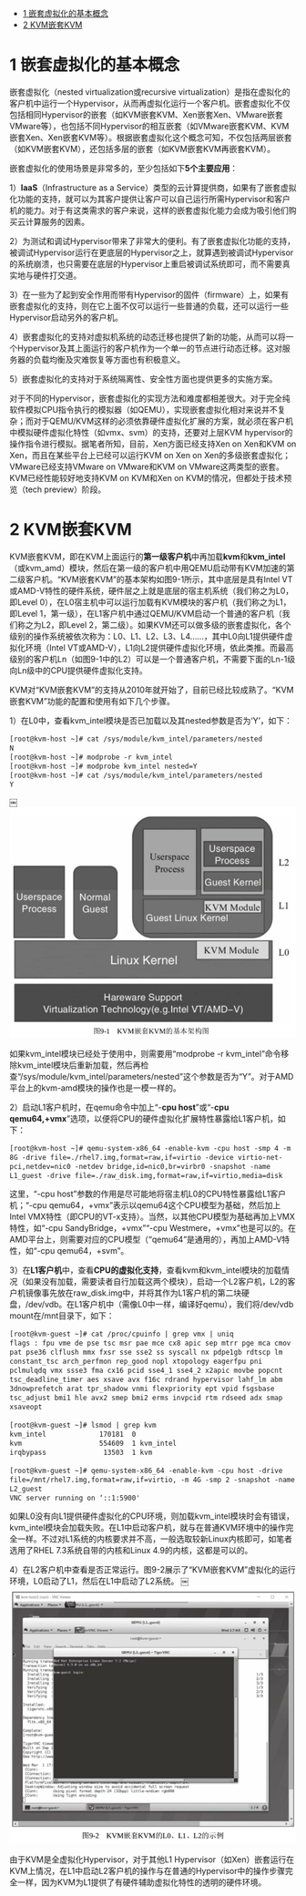 
<!-- @import "[TOC]" {cmd="toc" depthFrom=1 depthTo=6 orderedList=false} -->

<!-- code_chunk_output -->

* [1 嵌套虚拟化的基本概念](#1-嵌套虚拟化的基本概念)
* [2 KVM嵌套KVM](#2-kvm嵌套kvm)

<!-- /code_chunk_output -->

# 1 嵌套虚拟化的基本概念

嵌套虚拟化（nested virtualization或recursive virtualization）是指在虚拟化的客户机中运行一个Hypervisor，从而再虚拟化运行一个客户机。嵌套虚拟化不仅包括相同Hypervisor的嵌套（如KVM嵌套KVM、Xen嵌套Xen、VMware嵌套VMware等），也包括不同Hypervisor的相互嵌套（如VMware嵌套KVM、KVM嵌套Xen、Xen嵌套KVM等）。根据嵌套虚拟化这个概念可知，不仅包括两层嵌套（如KVM嵌套KVM），还包括多层的嵌套（如KVM嵌套KVM再嵌套KVM）。

嵌套虚拟化的使用场景是非常多的，至少包括如下**5个主要应用**：

1）**IaaS**（Infrastructure as a Service）类型的云计算提供商，如果有了嵌套虚拟化功能的支持，就可以为其客户提供让客户可以自己运行所需Hypervisor和客户机的能力。对于有这类需求的客户来说，这样的嵌套虚拟化能力会成为吸引他们购买云计算服务的因素。

2）为测试和调试Hypervisor带来了非常大的便利。有了嵌套虚拟化功能的支持，被调试Hypervisor运行在更底层的Hypervisor之上，就算遇到被调试Hypervisor的系统崩溃，也只需要在底层的Hypervisor上重启被调试系统即可，而不需要真实地与硬件打交道。

3）在一些为了起到安全作用而带有Hypervisor的固件（firmware）上，如果有嵌套虚拟化的支持，则在它上面不仅可以运行一些普通的负载，还可以运行一些Hypervisor启动另外的客户机。

4）嵌套虚拟化的支持对虚拟机系统的动态迁移也提供了新的功能，从而可以将一个Hypervisor及其上面运行的客户机作为一个单一的节点进行动态迁移。这对服务器的负载均衡及灾难恢复等方面也有积极意义。

5）嵌套虚拟化的支持对于系统隔离性、安全性方面也提供更多的实施方案。

对于不同的Hypervisor，嵌套虚拟化的实现方法和难度都相差很大。对于完全纯软件模拟CPU指令执行的模拟器（如QEMU），实现嵌套虚拟化相对来说并不复杂；而对于QEMU/KVM这样的必须依靠硬件虚拟化扩展的方案，就必须在客户机中模拟硬件虚拟化特性（如vmx、svm）的支持，还要对上层KVM hypervisor的操作指令进行模拟。据笔者所知，目前，Xen方面已经支持Xen on Xen和KVM on Xen，而且在某些平台上已经可以运行KVM on Xen on Xen的多级嵌套虚拟化；VMware已经支持VMware on VMware和KVM on VMware这两类型的嵌套。KVM已经性能较好地支持KVM on KVM和Xen on KVM的情况，但都处于技术预览（tech preview）阶段。

# 2 KVM嵌套KVM

KVM嵌套KVM，即在KVM上面运行的**第一级客户机**中再加载**kvm**和**kvm\_intel**（或kvm\_amd）模块，然后在第一级的客户机中用QEMU启动带有KVM加速的第二级客户机。“KVM嵌套KVM”的基本架构如图9-1所示，其中底层是具有Intel VT或AMD-V特性的硬件系统，硬件层之上就是底层的宿主机系统（我们称之为L0，即Level 0），在L0宿主机中可以运行加载有KVM模块的客户机（我们称之为L1，即Level 1，第一级），在L1客户机中通过QEMU/KVM启动一个普通的客户机（我们称之为L2，即Level 2，第二级）。如果KVM还可以做多级的嵌套虚拟化，各个级别的操作系统被依次称为：L0、L1、L2、L3、L4……，其中L0向L1提供硬件虚拟化环境（Intel VT或AMD-V），L1向L2提供硬件虚拟化环境，依此类推。而最高级别的客户机Ln（如图9-1中的L2）可以是一个普通客户机，不需要下面的Ln\-1级向Ln级中的CPU提供硬件虚拟化支持。

KVM对“KVM嵌套KVM”的支持从2010年就开始了，目前已经比较成熟了。“KVM嵌套KVM”功能的配置和使用有如下几个步骤。

1）在L0中，查看kvm\_intel模块是否已加载以及其nested参数是否为‘Y’，如下：

```
[root@kvm-host ~]# cat /sys/module/kvm_intel/parameters/nested￼
N￼
[root@kvm-host ~]# modprobe -r kvm_intel￼
[root@kvm-host ~]# modprobe kvm_intel nested=Y ￼
[root@kvm-host ~]# cat /sys/module/kvm_intel/parameters/nested￼
Y
```
￼
![](./images/2019-05-29-16-30-14.png)

如果kvm\_intel模块已经处于使用中，则需要用“modprobe \-r kvm\_intel”命令移除kvm\_intel模块后重新加载，然后再检查“/sys/module/kvm\_intel/parameters/nested”这个参数是否为“Y”。对于AMD平台上的kvm\-amd模块的操作也是一模一样的。

2）启动L1客户机时，在qemu命令中加上“\-**cpu host**”或“\-**cpu qemu64,\+vmx**”选项，以便将CPU的硬件虚拟化扩展特性暴露给L1客户机，如下：

```
[root@kvm-host ~]# qemu-system-x86_64 -enable-kvm -cpu host -smp 4 -m 8G -drive file=./rhel7.img,format=raw,if=virtio -device virtio-net-pci,netdev=nic0 -netdev bridge,id=nic0,br=virbr0 -snapshot -name L1_guest -drive file=./raw_disk.img,format=raw,if=virtio,media=disk
```

这里，“\-cpu host”参数的作用是尽可能地将宿主机L0的CPU特性暴露给L1客户机；“\-cpu qemu64，\+vmx”表示以qemu64这个CPU模型为基础，然后加上Intel VMX特性（即CPU的VT-x支持）。当然，以其他CPU模型为基础再加上VMX特性，如“\-cpu SandyBridge，\+vmx”“\-cpu Westmere，\+vmx”也是可以的。在AMD平台上，则需要对应的CPU模型（“qemu64”是通用的），再加上AMD\-V特性，如“\-cpu qemu64，\+svm”。

3）在**L1客户机**中，查看**CPU的虚拟化支持**，查看kvm和kvm\_intel模块的加载情况（如果没有加载，需要读者自行加载这两个模块），启动一个L2客户机，L2的客户机镜像事先放在raw\_disk.img中，并将其作为L1客户机的第二块硬盘，/dev/vdb。在L1客户机中（需像L0中一样，编译好qemu），我们将/dev/vdb mount在/mnt目录下，如下：

```
[root@kvm-guest ~]# cat /proc/cpuinfo | grep vmx | uniq￼
flags : fpu vme de pse tsc msr pae mce cx8 apic sep mtrr pge mca cmov pat pse36 clflush mmx fxsr sse sse2 ss syscall nx pdpe1gb rdtscp lm constant_tsc arch_perfmon rep_good nopl xtopology eagerfpu pni pclmulqdq vmx ssse3 fma cx16 pcid sse4_1 sse4_2 x2apic movbe popcnt tsc_deadline_timer aes xsave avx f16c rdrand hypervisor lahf_lm abm 3dnowprefetch arat tpr_shadow vnmi flexpriority ept vpid fsgsbase tsc_adjust bmi1 hle avx2 smep bmi2 erms invpcid rtm rdseed adx smap xsaveopt￼

[root@kvm-guest ~]# lsmod | grep kvm￼
kvm_intel             170181  0 ￼
kvm                   554609  1 kvm_intel￼
irqbypass              13503  1 kvm￼

[root@kvm-guest ~]# qemu-system-x86_64 -enable-kvm -cpu host -drive file=/mnt/rhel7.img,format=raw,if=virtio, -m 4G -smp 2 -snapshot -name L2_guest￼
VNC server running on ‘::1:5900'
```

如果L0没有向L1提供硬件虚拟化的CPU环境，则加载kvm_intel模块时会有错误，kvm_intel模块会加载失败。在L1中启动客户机，就与在普通KVM环境中的操作完全一样。不过对L1系统的内核要求并不高，一般选取较新Linux内核即可，如笔者选用了RHEL 7.3系统自带的内核和Linux 4.9的内核，这都是可以的。

4）在L2客户机中查看是否正常运行。图9\-2展示了“KVM嵌套KVM”虚拟化的运行环境，L0启动了L1，然后在L1中启动了L2系统。
￼
![](./images/2019-05-29-16-31-25.png)

由于KVM是全虚拟化Hypervisor，对于其他L1 Hypervisor（如Xen）嵌套运行在KVM上情况，在L1中启动L2客户机的操作与在普通的Hypervisor中的操作步骤完全一样，因为KVM为L1提供了有硬件辅助虚拟化特性的透明的硬件环境。
